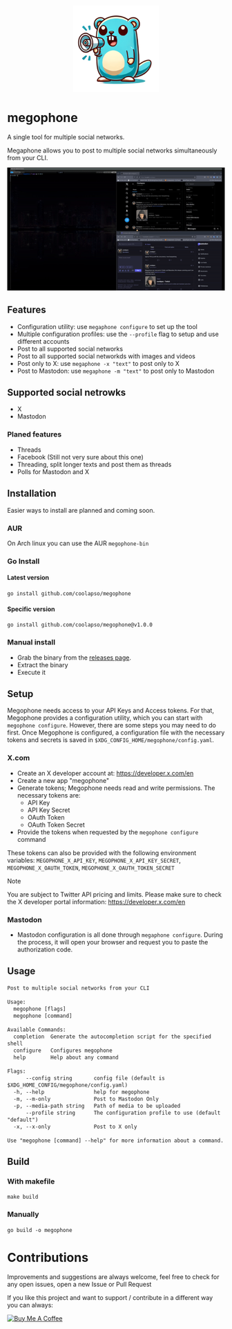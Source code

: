 <p align="center">
  <img src="https://raw.githubusercontent.com/coolapso/megophone/refs/heads/dev/media/megophone.png" width="200" >
</p>

# megophone

A single tool for multiple social networks.

Megaphone allows you to post to multiple social networks simultaneously from your CLI.
<p align="center">
  <img src="https://raw.githubusercontent.com/coolapso/megophone/refs/heads/main/media/usage.gif">
</p>


 

## Features

* Configuration utility: use `megaphone configure` to set up the tool
* Multiple configuration profiles: use the `--profile` flag to setup and use different accounts
* Post to all supported social networks
* Post to all supported social networkds with images and videos
* Post only to X: use `megaphone -x "text"` to post only to X
* Post to Mastodon: use `megaphone -m "text"` to post only to Mastodon


## Supported social netrowks
* X
* Mastodon

### Planed features

* Threads
* Facebook (Still not very sure about this one)
* Threading, split longer texts and post them as threads
* Polls for Mastodon and X

## Installation 

Easier ways to install are planned and coming soon.

### AUR

On Arch linux you can use the AUR `megophone-bin`

### Go Install

#### Latest version 

`go install github.com/coolapso/megophone`

#### Specific version

`go install github.com/coolapso/megophone@v1.0.0`

### Manual install

* Grab the binary from the [releases page](https://github.com/coolapso/megophone/releases).
* Extract the binary
* Execute it

## Setup

Megophone needs access to your API Keys and Access tokens. For that, Megophone provides a configuration utility, which you can start with `megophone configure`. However, there are some steps you may need to do first. Once Megophone is configured, a configuration file with the necessary tokens and secrets is saved in `$XDG_CONFIG_HOME/megophone/config.yaml`.

### X.com

* Create an X developer account at: https://developer.x.com/en
* Create a new app "megophone"
* Generate tokens; Megophone needs read and write permissions. The necessary tokens are: 
    * API Key
    * API Key Secret
    * OAuth Token
    * OAuth Token Secret
* Provide the tokens when requested by the `megophone configure` command

These tokens can also be provided with the following environment variables:
`MEGOPHONE_X_API_KEY`, `MEGOPHONE_X_API_KEY_SECRET`, `MEGOPHONE_X_OAUTH_TOKEN`, `MEGOPHONE_X_OAUTH_TOKEN_SECRET`

> [!NOTE]  
> You are subject to Twitter API pricing and limits. Please make sure to check the X developer portal information: https://developer.x.com/en

### Mastodon 

* Mastodon configuration is all done through `megaphone configure`. During the process, it will open your browser and request you to paste the authorization code.

## Usage 

```
Post to multiple social networks from your CLI

Usage:
  megophone [flags]
  megophone [command]

Available Commands:
  completion  Generate the autocompletion script for the specified shell
  configure   Configures megophone
  help        Help about any command

Flags:
      --config string       config file (default is $XDG_HOME_CONFIG/megophone/config.yaml)
  -h, --help                help for megophone
  -m, --m-only              Post to Mastodon Only
  -p, --media-path string   Path of media to be uploaded
      --profile string      The configuration profile to use (default "default")
  -x, --x-only              Post to X only

Use "megophone [command] --help" for more information about a command.
```

## Build 

### With makefile

`make build`

### Manually

`go build -o megophone`

# Contributions

Improvements and suggestions are always welcome, feel free to check for any open issues, open a new Issue or Pull Request

If you like this project and want to support / contribute in a different way you can always: 

<a href="https://www.buymeacoffee.com/coolapso" target="_blank">
  <img src="https://cdn.buymeacoffee.com/buttons/default-yellow.png" alt="Buy Me A Coffee" style="height: 51px !important;width: 217px !important;" />
</a>
